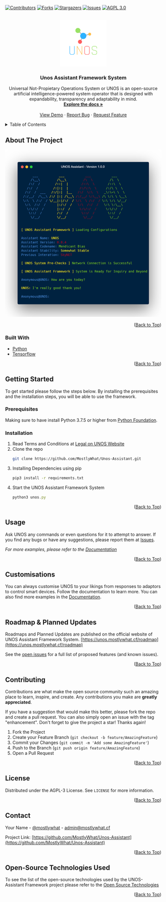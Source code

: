 <div id="top"></div>

[![Contributors][contributors-shield]][contributors-url]
[![Forks][forks-shield]][forks-url]
[![Stargazers][stars-shield]][stars-url]
[![Issues][issues-shield]][issues-url]
[![AGPL 3.0][license-shield]][license-url]

<!-- PROJECT LOGO -->
<br />
<div align="center">
  <a href="https://github.com/MostlyWhat/Unos-Assistant">
    <img src="Images/logo.png" alt="Logo" width="150" height="150">
  </a>

<h3 align="center">Unos Assistant Framework System</h3>

  <p align="center">
    Universal Not-Propietary Operations System or UNOS is an open-source artificial intelligence-powered system operator that is designed with expandability, transparency and adaptability in mind.
    <br />
    <a href="https://unos.mostlywhat.cf/documentation"><strong>Explore the docs »</strong></a>
    <br />
    <br />
    <a href="https://unos.mostlywhat.cf/demo">View Demo</a>
    ·
    <a href="https://github.com/MostlyWhat/Unos-Assistant/issues">Report Bug</a>
    ·
    <a href="https://github.com/MostlyWhat/Unos-Assistant/issues">Request Feature</a>
  </p>
</div>

<!-- TABLE OF CONTENTS -->
<details>
  <summary>Table of Contents</summary>
  <ol>
    <li>
      <a href="#about-the-project">About The Project</a>
      <ul>
        <li><a href="#built-with">Built With</a></li>
      </ul>
    </li>
    <li>
      <a href="#getting-started">Getting Started</a>
      <ul>
        <li><a href="#prerequisites">Prerequisites</a></li>
        <li><a href="#installation">Installation</a></li>
      </ul>
    </li>
    <li><a href="#usage">Usage</a></li>
    <li><a href="#roadmap">Roadmap</a></li>
    <li><a href="#contributing">Contributing</a></li>
    <li><a href="#license">License</a></li>
    <li><a href="#contact">Contact</a></li>
    <li><a href="#acknowledgments">Acknowledgments<a></li>
  </ol>
</details>

<!-- ABOUT THE PROJECT -->

## About The Project

[![Product Name Screen Shot][product-screenshot]](https://unos.mostlywhat.cf)

<p align="right">(<a href="#top">Back to Top</a>)</p>

### Built With

- [Python](https://www.python.org/)
- [Tensorflow](https://www.tensorflow.org/)

<p align="right">(<a href="#top">Back to Top</a>)</p>

<!-- GETTING STARTED -->

## Getting Started

To get started please follow the steps below. By installing the prerequisites and the installation steps, you will be able to use the framework.

### Prerequisites

Making sure to have install Python 3.7.5 or higher from [Python Foundation](https://www.python.org/downloads/).

### Installation

1. Read Terms and Conditions at [Legal on UNOS Website](https://unos.mostlywhat.cf/legal/terms-and-conditions)
2. Clone the repo
   ```sh
   git clone https://github.com/MostlyWhat/Unos-Assistant.git
   ```
3. Installing Dependencies using pip
   ```sh
   pip3 install -r requirements.txt
   ```
4. Start the UNOS Assistant Framework System
   ```js
   python3 unos.py
   ```

<p align="right">(<a href="#top">Back to Top</a>)</p>

<!-- USAGE EXAMPLES -->

## Usage

Ask UNOS any commands or even questions for it to attempt to answer. If you find any bugs or have any suggestions, please report them at [Issues](https:..github.com/MostlyWhat/Unos-Assistant/issues).

_For more examples, please refer to the [Documentation](https://unos.mostlywhat.cf/documentation)_

<p align="right">(<a href="#top">Back to Top</a>)</p>

<!-- CUSTOMISATIONS -->

## Customisations

You can always customise UNOS to your likings from responses to adaptors to control smart devices. Follow the documentation to learn more. You can also find more examples in the [Documentation](https://unos.mostlywhat.cf/documentation).

<p align="right">(<a href="#top">Back to Top</a>)</p>

<!-- ROADMAP -->

## Roadmap & Planned Updates

Roadmaps and Planned Updates are published on the official website of UNOS Assistant Framework System. [https://unos.mostlywhat.cf/roadmap](https://unos.mostlywhat.cf/roadmap)

See the [open issues](https://github.com/MostlyWhat/Unos-Assistant/issues) for a full list of proposed features (and known issues).

<p align="right">(<a href="#top">Back to Top</a>)</p>

<!-- CONTRIBUTING -->

## Contributing

Contributions are what make the open source community such an amazing place to learn, inspire, and create. Any contributions you make are **greatly appreciated**.

If you have a suggestion that would make this better, please fork the repo and create a pull request. You can also simply open an issue with the tag "enhancement".
Don't forget to give the project a star! Thanks again!

1. Fork the Project
2. Create your Feature Branch (`git checkout -b feature/AmazingFeature`)
3. Commit your Changes (`git commit -m 'Add some AmazingFeature'`)
4. Push to the Branch (`git push origin feature/AmazingFeature`)
5. Open a Pull Request

<p align="right">(<a href="#top">Back to Top</a>)</p>

<!-- LICENSE -->

## License

Distributed under the AGPL-3 License. See `LICENSE` for more information.

<p align="right">(<a href="#top">Back to Top</a>)</p>

<!-- CONTACT -->

## Contact

Your Name - [@mostlywhat](https://twitter.com/mostlywhat) - admin@mostlywhat.cf

Project Link: [https://github.com/MostlyWhat/Unos-Assistant](https://github.com/MostlyWhat/Unos-Assistant)

<p align="right">(<a href="#top">Back to Top</a>)</p>

<!-- ACKNOWLEDGMENTS -->

## Open-Source Technologies Used

To see the list of the open-source technologies used by the UNOS-Assistant Framework project please refer to the [Open Source Technologies](https://unos.mostlywhat.cf/legal/open-source)

<p align="right">(<a href="#top">Back to Top</a>)</p>

<!-- MARKDOWN LINKS & IMAGES -->
<!-- https://www.markdownguide.org/basic-syntax/#reference-style-links -->

[contributors-shield]: https://img.shields.io/github/contributors/MostlyWhat/Unos-Assistant.svg?style=for-the-badge
[contributors-url]: https://github.com/MostlyWhat/Unos-Assistant/graphs/contributors
[forks-shield]: https://img.shields.io/github/forks/MostlyWhat/Unos-Assistant.svg?style=for-the-badge
[forks-url]: https://github.com/MostlyWhat/Unos-Assistant/network/members
[stars-shield]: https://img.shields.io/github/stars/MostlyWhat/Unos-Assistant.svg?style=for-the-badge
[stars-url]: https://github.com/MostlyWhat/Unos-Assistant/stargazers
[issues-shield]: https://img.shields.io/github/issues/MostlyWhat/Unos-Assistant.svg?style=for-the-badge
[issues-url]: https://github.com/MostlyWhat/Unos-Assistant/issues
[license-shield]: https://img.shields.io/github/license/MostlyWhat/Unos-Assistant.svg?style=for-the-badge
[license-url]: https://github.com/MostlyWhat/Unos-Assistant/blob/master/LICENSE
[product-screenshot]: Images/demo.png
